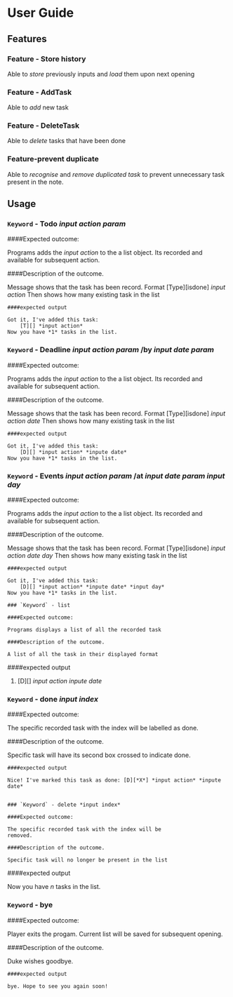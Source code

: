 # User Guide

## Features 

### Feature - Store history

Able to *store* previously inputs and *load* them upon next opening

### Feature - AddTask

Able to *add* new task 

### Feature - DeleteTask

Able to *delete* tasks that have been done

### Feature-prevent duplicate

Able to *recognise* and *remove duplicated task* to prevent unnecessary task present in the note.



## Usage

### `Keyword` - Todo *input action param*

####Expected outcome:

Programs adds the *input action* to the a list object. Its
recorded and available for subsequent action.

####Description of the outcome.

Message shows that the task has been record.
Format [Type][isdone] *input action*
Then shows how many existing task in the list

```
####expected output

Got it, I've added this task:
	[T][] *input action*
Now you have *1* tasks in the list.
```

### `Keyword` - Deadline *input action param* /by *input date param*

####Expected outcome:

Programs adds the *input action* to the a list object. Its
recorded and available for subsequent action.

####Description of the outcome.

Message shows that the task has been record.
Format [Type][isdone] *input action* *date*
Then shows how many existing task in the list

```
####expected output

Got it, I've added this task:
	[D][] *input action* *inpute date*
Now you have *1* tasks in the list.
```
### `Keyword` - Events *input action param* /at *input date param* *input day*

####Expected outcome:

Programs adds the *input action* to the a list object. Its
recorded and available for subsequent action.

####Description of the outcome.

Message shows that the task has been record.
Format [Type][isdone] *input action* *date* *day*
Then shows how many existing task in the list

```
####expected output

Got it, I've added this task:
	[D][] *input action* *inpute date* *input day*
Now you have *1* tasks in the list.

### `Keyword` - list

####Expected outcome:

Programs displays a list of all the recorded task

####Description of the outcome.

A list of all the task in their displayed format

```
####expected output

1. [D][] *input action* *inpute date*

### `Keyword` - done *input index*

####Expected outcome:

The specific recorded task with the index will be
labelled as done.

####Description of the outcome.

Specific task will have its second box crossed to indicate done.

```
####expected output

Nice! I've marked this task as done: [D][*X*] *input action* *inpute date*


### `Keyword` - delete *input index*

####Expected outcome:

The specific recorded task with the index will be
removed.

####Description of the outcome.

Specific task will no longer be present in the list

```
####expected output

Now you have *n* tasks in the list. 

### `Keyword` - bye

####Expected outcome:

Player exits the progam. Current list will be saved for subsequent opening.

####Description of the outcome.

Duke wishes goodbye.

```
####expected output

bye. Hope to see you again soon!

